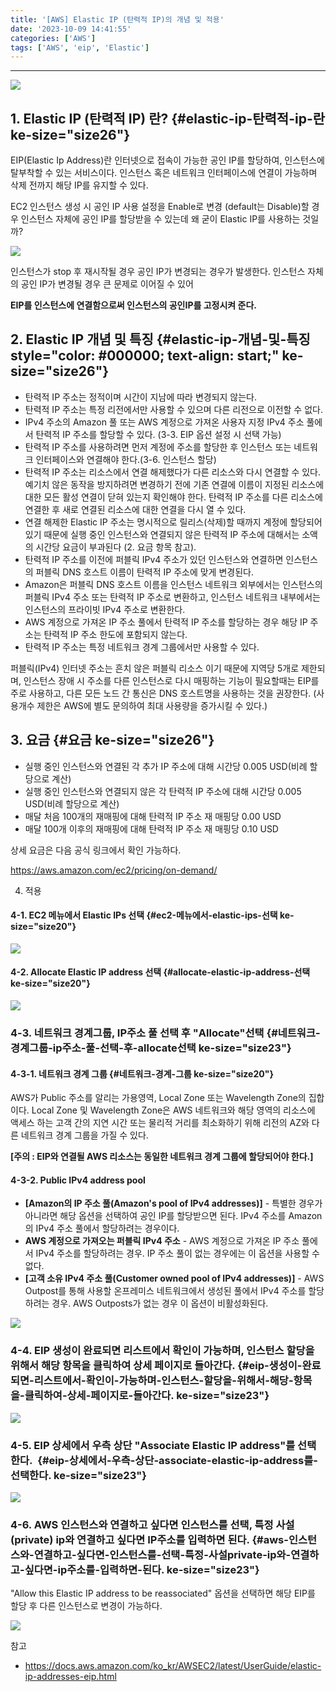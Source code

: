 ```yaml
---
title: '[AWS] Elastic IP (탄력적 IP)의 개념 및 적용'
date: '2023-10-09 14:41:55'
categories: ['AWS']
tags: ['AWS', 'eip', 'Elastic']
---
```


------------------------------------------------------------------------

![](/images/posts/18/img.png)

## 1. Elastic IP (탄력적 IP) 란? {#elastic-ip-탄력적-ip-란 ke-size="size26"}

EIP(Elastic Ip Address)란 인터넷으로 접속이 가능한 공인 IP를 할당하여, 인스턴스에 탈부착할 수 있는 서비스이다. 인스턴스 혹은 네트워크 인터페이스에 연결이 가능하며 삭제 전까지 해당 IP를 유지할 수 있다.
 

EC2 인스턴스 생성 시 공인 IP 사용 설정을 Enable로 변경 (default는 Disable)할 경우 인스턴스 자체에 공인 IP를 할당받을 수 있는데 왜 굳이 Elastic IP를 사용하는 것일까?

![](/images/posts/18/스크린샷%202023-10-09%20오후%201.56.51.png)

인스턴스가 stop 후 재시작될 경우 공인 IP가 변경되는 경우가 발생한다. 인스턴스 자체의 공인 IP가 변경될 경우 큰 문제로 이어질 수 있어

**EIP를 인스턴스에 연결함으로써 인스턴스의 공인IP를 고정시켜 준다.**

## 2. Elastic IP 개념 및 특징 {#elastic-ip-개념-및-특징 style="color: #000000; text-align: start;" ke-size="size26"}

-   탄력적 IP 주소는 정적이며 시간이 지남에 따라 변경되지 않는다.
-   탄력적 IP 주소는 특정 리전에서만 사용할 수 있으며 다른 리전으로 이전할 수 없다.
-   IPv4 주소의 Amazon 풀 또는 AWS 계정으로 가져온 사용자 지정 IPv4 주소 풀에서 탄력적 IP 주소를 할당할 수 있다. (3-3. EIP 옵션 설정 시 선택 가능)
-   탄력적 IP 주소를 사용하려면 먼저 계정에 주소를 할당한 후 인스턴스 또는 네트워크 인터페이스와 연결해야 한다.(3-6. 인스턴스 할당)
-   탄력적 IP 주소는 리소스에서 연결 해제했다가 다른 리소스와 다시 연결할 수 있다. 예기치 않은 동작을 방지하려면 변경하기 전에 기존 연결에 이름이 지정된 리소스에 대한 모든 활성 연결이 닫혀 있는지 확인해야 한다. 탄력적 IP 주소를 다른 리소스에 연결한 후 새로 연결된 리소스에 대한 연결을 다시 열 수 있다.
-   연결 해제한 Elastic IP 주소는 명시적으로 릴리스(삭제)할 때까지 계정에 할당되어 있기 때문에 실행 중인 인스턴스와 연결되지 않은 탄력적 IP 주소에 대해서는 소액의 시간당 요금이 부과된다 (2. 요금 항목 참고).
-   탄력적 IP 주소를 이전에 퍼블릭 IPv4 주소가 있던 인스턴스와 연결하면 인스턴스의 퍼블릭 DNS 호스트 이름이 탄력적 IP 주소에 맞게 변경된다.
-   Amazon은 퍼블릭 DNS 호스트 이름을 인스턴스 네트워크 외부에서는 인스턴스의 퍼블릭 IPv4 주소 또는 탄력적 IP 주소로 변환하고, 인스턴스 네트워크 내부에서는 인스턴스의 프라이빗 IPv4 주소로 변환한다.
-   AWS 계정으로 가져온 IP 주소 풀에서 탄력적 IP 주소를 할당하는 경우 해당 IP 주소는 탄력적 IP 주소 한도에 포함되지 않는다. 
-   탄력적 IP 주소는 특정 네트워크 경계 그룹에서만 사용할 수 있다.

퍼블릭(IPv4) 인터넷 주소는 흔치 않은 퍼블릭 리소스 이기 때문에 지역당 5개로 제한되며, 인스턴스 장애 시 주소를 다른 인스턴스로 다시 매핑하는 기능이 필요할때는 EIP를 주로 사용하고, 다른 모든 노드 간 통신은 DNS 호스트명을 사용하는 것을 권장한다. (사용개수 제한은 AWS에 별도 문의하여 최대 사용량을 증가시킬 수 있다.)

## 3. 요금 {#요금 ke-size="size26"}

-   실행 중인 인스턴스와 연결된 각 추가 IP 주소에 대해 시간당 0.005 USD(비례 할당으로 계산)
-   실행 중인 인스턴스와 연결되지 않은 각 탄력적 IP 주소에 대해 시간당 0.005 USD(비례 할당으로 계산)
-   매달 처음 100개의 재매핑에 대해 탄력적 IP 주소 재 매핑당 0.00 USD
-   매달 100개 이후의 재매핑에 대해 탄력적 IP 주소 재 매핑당 0.10 USD

상세 요금은 다음 공식 링크에서 확인 가능하다.

https://aws.amazon.com/ec2/pricing/on-demand/

4. 적용

#### 4-1. EC2 메뉴에서 Elastic IPs 선택 {#ec2-메뉴에서-elastic-ips-선택 ke-size="size20"}

![](/images/posts/18/스크린샷%202023-10-09%20오후%202.00.56.png)

#### 4-2. Allocate Elastic IP address 선택 {#allocate-elastic-ip-address-선택 ke-size="size20"}

![](/images/posts/18/스크린샷%202023-10-09%20오후%202.02.17.png)

### 4-3. 네트워크 경계그룹, IP주소 풀 선택 후 \"Allocate\"선택 {#네트워크-경계그룹-ip주소-풀-선택-후-allocate선택 ke-size="size23"}

#### 4-3-1. 네트워크 경계 그룹 {#네트워크-경계-그룹 ke-size="size20"}

AWS가 Public 주소를 알리는 가용영역, Local Zone 또는 Wavelength Zone의 집합이다. Local Zone 및 Wavelength Zone은 AWS 네트워크와 해당 영역의 리소스에 액세스 하는 고객 간의 지연 시간 또는 물리적 거리를 최소화하기 위해 리전의 AZ와 다른 네트워크 경계 그룹을 가질 수 있다.

**[주의 : EIP와 연결될 AWS 리소스는 동일한 네트워크 경계 그룹에 할당되어야 한다.]**
 

#### 4-3-2. Public IPv4 address pool

-   **\[Amazon의 IP 주소 풀(Amazon\'s pool of IPv4 addresses)\]** - 특별한 경우가 아니라면 해당 옵션을 선택하여 공인 IP를 할당받으면 된다. IPv4 주소를 Amazon의 IPv4 주소 풀에서 할당하려는 경우이다.
-   **AWS 계정으로 가져오는 퍼블릭 IPv4 주소** - AWS 계정으로 가져온 IP 주소 풀에서 IPv4 주소를 할당하려는 경우. IP 주소 풀이 없는 경우에는 이 옵션을 사용할 수 없다.
-   **[고객 소유 IPv4 주소 풀(Customer owned pool of IPv4 addresses)]** - AWS Outpost를 통해 사용할 온프레미스 네트워크에서 생성된 풀에서 IPv4 주소를 할당하려는 경우. AWS Outposts가 없는 경우 이 옵션이 비활성화된다.

![](/images/posts/18/스크린샷%202023-10-09%20오후%202.03.46.png)

### 4-4. EIP 생성이 완료되면 리스트에서 확인이 가능하며, 인스턴스 할당을 위해서 해당 항목을 클릭하여 상세 페이지로 들아간다. {#eip-생성이-완료되면-리스트에서-확인이-가능하며-인스턴스-할당을-위해서-해당-항목을-클릭하여-상세-페이지로-들아간다. ke-size="size23"}

![](/images/posts/18/스크린샷%202023-10-09%20오후%202.04.45.png)

### 4-5. EIP 상세에서 우측 상단 \"Associate Elastic IP address\"를 선택한다.  {#eip-상세에서-우측-상단-associate-elastic-ip-address를-선택한다. ke-size="size23"}

![](/images/posts/18/img_1.png)

### 4-6. AWS 인스턴스와 연결하고 싶다면 인스턴스를 선택, 특정 사설(private) ip와 연결하고 싶다면 IP주소를 입력하면 된다. {#aws-인스턴스와-연결하고-싶다면-인스턴스를-선택-특정-사설private-ip와-연결하고-싶다면-ip주소를-입력하면-된다. ke-size="size23"}

\"Allow this Elastic IP address to be reassociated\" 옵션을 선택하면 해당 EIP를 할당 후 다른 인스턴스로 변경이 가능하다.

![](/images/posts/18/img_2.png)

참고

- https://docs.aws.amazon.com/ko_kr/AWSEC2/latest/UserGuide/elastic-ip-addresses-eip.html

